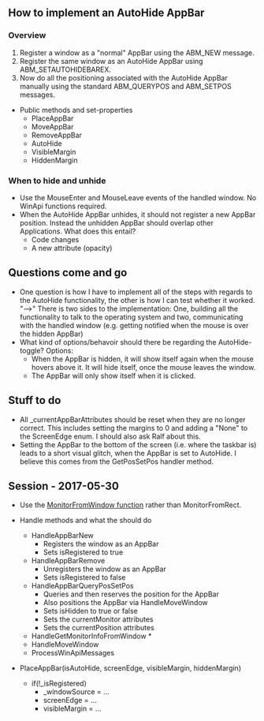 ## How to implement an AutoHide AppBar

### Overview
1. Register a window as a "normal" AppBar using the ABM_NEW message.
2. Register the same window as an AutoHide AppBar using ABM_SETAUTOHIDEBAREX.
3. Now do all the positioning associated with the AutoHide AppBar manually using the standard ABM_QUERYPOS and ABM_SETPOS messages.

* Public methods and set-properties
  * PlaceAppBar
  * MoveAppBar
  * RemoveAppBar
  * AutoHide
  * VisibleMargin
  * HiddenMargin

### When to hide and unhide
* Use the MouseEnter and MouseLeave events of the handled window. No WinApi functions required.
* When the AutoHide AppBar unhides, it should not register a new AppBar position. Instead the unhidden AppBar should overlap other Applications. What does this entail?
  * Code changes
  * A new attribute (opacity)

## Questions come and go
* One question is how I have to implement all of the steps with regards to the AutoHide functionality, the other is how I can test whether it worked. "-->" There is two sides to the implementation: One, building all the functionality to talk to the operating system and two, communicating with the handled window (e.g. getting notified when the mouse is over the hidden AppBar)
* What kind of options/behavoir should there be regarding the AutoHide-toggle? Options:
  * When the AppBar is hidden, it will show itself again when the mouse hovers above it. It will hide itself, once the mouse leaves the window.
  * The AppBar will only show itself when it is clicked.

## Stuff to do
* All _currentAppBarAttributes should be reset when they are no longer correct. This includes setting the margins to 0 and adding a "None" to the ScreenEdge enum. I should also ask Ralf about this.
* Setting the AppBar to the bottom of the screen (i.e. where the taskbar is) leads to a short visual glitch, when the AppBar is set to AutoHide. I believe this comes from the GetPosSetPos handler method.

## Session - 2017-05-30
* Use the [MonitorFromWindow function](https://msdn.microsoft.com/en-us/library/dd145064(v=vs.85).aspx) rather than MonitorFromRect.
* Handle methods and what the should do
  * HandleAppBarNew
    * Registers the window as an AppBar
    * Sets isRegistered to true
  * HandleAppBarRemove
    * Unregisters the window as an AppBar
    * Sets isRegistered to false
  * HandleAppBarQueryPosSetPos
    * Queries and then reserves the position for the AppBar
    * Also positions the AppBar via HandleMoveWindow
    * Sets isHidden to true or false
    * Sets the currentMonitor attributes
    * Sets the currentPosition attributes
  * HandleGetMonitorInfoFromWindow
    * 
  * HandleMoveWindow
  * ProcessWinApiMessages

* PlaceAppBar(isAutoHide, screenEdge, visibleMargin, hiddenMargin)
  * if(!_isRegistered)
    * _windowSource = ...
    * screenEdge = ...
    * visibleMargin = ...